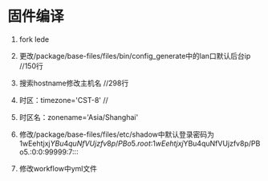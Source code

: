 # 固件编译

1. fork lede

2. 更改/package/base-files/files/bin/config_generate中的lan口默认后台ip //150行

3. 搜索hostname修改主机名 //298行

4. 时区：timezone='CST-8' //

5. 时区名：zonename='Asia/Shanghai'

6. 修改/package/base-files/files/etc/shadow中默认登录密码为$1$wEehtjxj$YBu4quNfVUjzfv8p/PBo5.
   root:$1$wEehtjxj$YBu4quNfVUjzfv8p/PBo5.:0:0:99999:7:::

8. 修改workflow中yml文件
